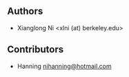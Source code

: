 ## Authors

- Xianglong Ni <xlni (at) berkeley.edu> 

## Contributors

- Hanning <nihanning@hotmail.com> 
